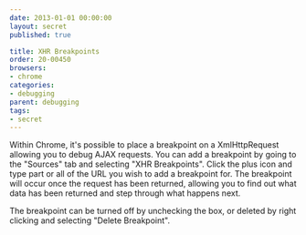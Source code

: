 ```yaml
---
date: 2013-01-01 00:00:00
layout: secret
published: true

title: XHR Breakpoints
order: 20-00450
browsers:
- chrome
categories:
- debugging
parent: debugging
tags:
- secret
---
```


<p class="chrome">Within Chrome, it's possible to place a breakpoint on a XmlHttpRequest allowing you to debug AJAX requests. You can add a breakpoint by going to the "Sources" tab and selecting "XHR Breakpoints". Click the plus icon and type part or all of the URL you wish to add a breakpoint for. The breakpoint will occur once the request has been returned, allowing you to find out what data has been returned and step through what happens next.</p>

<p class="chrome">The breakpoint can be turned off by unchecking the box, or deleted by right clicking and selecting "Delete Breakpoint".</p>
